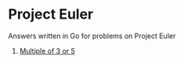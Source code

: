 # Project Euler

Answers written in Go for problems on Project Euler

1. [Multiple of 3 or 5](https://github.com/martins-vds/project-euler/blob/master/01-multiples-of-3-or-5/README.md)
